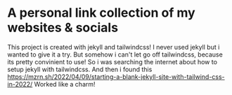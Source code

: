 # A personal link collection of my websites & socials

This project is created with jekyll and tailwindcss!
I never used jekyll but i wanted to give it a try. But somehow i can't let go off tailwindcss, because its pretty convinient to use!
So i was searching the internet about how to setup jekyll with tailwindcss. And then i found this https://mzrn.sh/2022/04/09/starting-a-blank-jekyll-site-with-tailwind-css-in-2022/
Worked like a charm!
